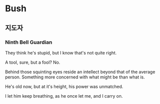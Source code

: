 # Bush

## 지도자

### Ninth Bell Guardian

They think he's stupid, but I know that's not quite right. 

A tool, sure, but a fool? No. 

Behind those squinting eyes reside an intellect beyond that of the average person. Something more concerned with what might be than what is. 

He's old now, but at it's height, his power was unmatched. 

I let him keep breathing, as he once let me, and I carry on. 